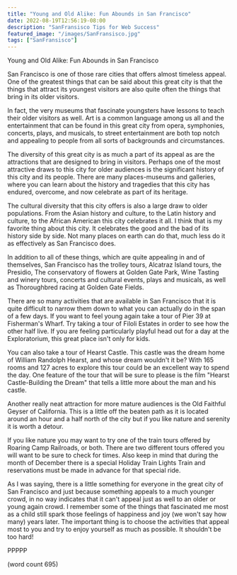 ```yaml
---
title: "Young and Old Alike: Fun Abounds in San Francisco"
date: 2022-08-19T12:56:19-08:00
description: "SanFransisco Tips for Web Success"
featured_image: "/images/SanFransisco.jpg"
tags: ["SanFransisco"]
---
```


Young and Old Alike: Fun Abounds in San Francisco

San Francisco is one of those rare cities that offers almost timeless appeal. One of the greatest things that can be said about this great city is that the things that attract its youngest visitors are also quite often the things that bring in its older visitors.

In fact, the very museums that fascinate youngsters have lessons to teach their older visitors as well. Art is a common language among us all and the entertainment that can be found in this great city from opera, symphonies, concerts, plays, and musicals, to street entertainment are both top notch and appealing to people from all sorts of backgrounds and circumstances. 

The diversity of this great city is as much a part of its appeal as are the attractions that are designed to bring in visitors. Perhaps one of the most attractive draws to this city for older audiences is the significant history of this city and its people. There are many places-museums and galleries, where you can learn about the history and tragedies that this city has endured, overcome, and now celebrate as part of its heritage. 

The cultural diversity that this city offers is also a large draw to older populations. From the Asian history and culture, to the Latin history and culture, to the African American this city celebrates it all. I think that is my favorite thing about this city. It celebrates the good and the bad of its history side by side. Not many places on earth can do that, much less do it as effectively as San Francisco does.

In addition to all of these things, which are quite appealing in and of themselves, San Francisco has the trolley tours, Alcatraz Island tours, the Presidio, The conservatory of flowers at Golden Gate Park, Wine Tasting and winery tours, concerts and cultural events, plays and musicals, as well as Thoroughbred racing at Golden Gate Fields.

There are so many activities that are available in San Francisco that it is quite difficult to narrow them down to what you can actually do in the span of a few days. If you want to feel young again take a tour of Pier 39 at Fisherman's Wharf. Try taking a tour of Filoli Estates in order to see how the other half live. If you are feeling particularly playful head out for a day at the Exploratorium, this great place isn't only for kids. 

You can also take a tour of Hearst Castle. This castle was the dream home of William Randolph Hearst, and whose dream wouldn't it be? With 165 rooms and 127 acres to explore this tour could be an excellent way to spend the day. One feature of the tour that will be sure to please is the film "Hearst Castle-Building the Dream" that tells a little more about the man and his castle.

Another really neat attraction for more mature audiences is the Old Faithful Geyser of California. This is a little off the beaten path as it is located around an hour and a half north of the city but if you like nature and serenity it is worth a detour. 

If you like nature you may want to try one of the train tours offered by Roaring Camp Railroads, or both. There are two different tours offered you will want to be sure to check for times. Also keep in mind that during the month of December there is a special Holiday Train Lights Train and reservations must be made in advance for that special ride. 

As I was saying, there is a little something for everyone in the great city of San Francisco and just because something appeals to a much younger crowd, in no way indicates that it can't appeal just as well to an older or young again crowd. I remember some of the things that fascinated me most as a child still spark those feelings of happiness and joy (we won't say how many) years later. The important thing is to choose the activities that appeal most to you and try to enjoy yourself as much as possible. It shouldn't be too hard!

PPPPP

(word count 695)



